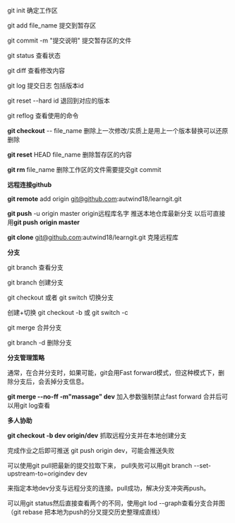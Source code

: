 git init   确定工作区

git add file_name    提交到暂存区

git commit -m "提交说明"  提交暂存区的文件

git status  查看状态

git diff  查看修改内容

git log   提交日志  包括版本id

git reset --hard id   退回到对应的版本

git reflog  查看使用的命令

**git checkout** -- file_name   删除上一次修改/实质上是用上一个版本替换可以还原删除

**git reset** HEAD file_name   删除暂存区的内容

**git rm** file_name   删除工作区的文件需要提交git commit



**远程连接github**

**git remote** add origin git@github.com:autwind18/learngit.git

**git push** -u origin master   origin远程库名字  推送本地仓库最新分支 以后可直接用**git push** **origin master**

**git clone** git@github.com:autwind18/learngit.git   克隆远程库



**分支**

git branch  查看分支

git branch <name>  创建分支

git checkout  <name>  或者 git switch <name>  切换分支

创建+切换   git checkout -b <name> 或 git switch -c <name>

git merge <name>  合并分支

git branch -d <name> 删除分支



**分支管理策略**

通常，在合并分支时，如果可能，git会用Fast forward模式，但这种模式下，删除分支后，会丢掉分支信息。

**git merge --no-ff -m"massage" dev**    加入参数强制禁止fast forward  合并后可以用git log查看



**多人协助**

**git checkout -b dev origin/dev**    抓取远程分支并在本地创建分支

完成作业之后即可推送 git push origin dev，可能会推送失败

可以使用git pull把最新的提交拉取下来，  pull失败可以用git branch --set-upstream-to=origindev dev

来指定本地dev分支与远程分支的连接。pull成功，解决分支冲突再push。

可以用git status然后直接查看两个的不同，使用git lod --graph查看分支合并图（git rebase 把本地为push的分叉提交历史整理成直线）

